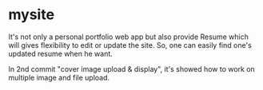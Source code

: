 # mysite

It's not only a personal portfolio web app but also provide Resume which will gives flexibility to edit or update the site. So, one can easily find one's updated 
resume when he want.

In 2nd commit "cover image upload & display", it's showed how to work on multiple image and file upload.
